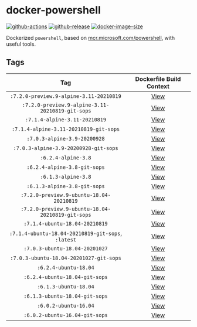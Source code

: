# docker-powershell

[![github-actions](https://github.com/theohbrothers/docker-powershell/workflows/ci-master-pr/badge.svg)](https://github.com/theohbrothers/docker-powershell/actions)
[![github-release](https://img.shields.io/github/v/release/theohbrothers/docker-powershell?style=flat-square)](https://github.com/theohbrothers/docker-powershell/releases/)
[![docker-image-size](https://img.shields.io/docker/image-size/theohbrothers/docker-powershell/latest)](https://hub.docker.com/r/theohbrothers/docker-powershell)

Dockerized `powershell`, based on [mcr.microsoft.com/powershell](https://hub.docker.com/r/microsoft/powershell/), with useful tools.

## Tags

| Tag | Dockerfile Build Context |
|:-------:|:---------:|
| `:7.2.0-preview.9-alpine-3.11-20210819` | [View](variants/7.2.0-preview.9-alpine-3.11-20210819 ) |
| `:7.2.0-preview.9-alpine-3.11-20210819-git-sops` | [View](variants/7.2.0-preview.9-alpine-3.11-20210819-git-sops ) |
| `:7.1.4-alpine-3.11-20210819` | [View](variants/7.1.4-alpine-3.11-20210819 ) |
| `:7.1.4-alpine-3.11-20210819-git-sops` | [View](variants/7.1.4-alpine-3.11-20210819-git-sops ) |
| `:7.0.3-alpine-3.9-20200928` | [View](variants/7.0.3-alpine-3.9-20200928 ) |
| `:7.0.3-alpine-3.9-20200928-git-sops` | [View](variants/7.0.3-alpine-3.9-20200928-git-sops ) |
| `:6.2.4-alpine-3.8` | [View](variants/6.2.4-alpine-3.8 ) |
| `:6.2.4-alpine-3.8-git-sops` | [View](variants/6.2.4-alpine-3.8-git-sops ) |
| `:6.1.3-alpine-3.8` | [View](variants/6.1.3-alpine-3.8 ) |
| `:6.1.3-alpine-3.8-git-sops` | [View](variants/6.1.3-alpine-3.8-git-sops ) |
| `:7.2.0-preview.9-ubuntu-18.04-20210819` | [View](variants/7.2.0-preview.9-ubuntu-18.04-20210819 ) |
| `:7.2.0-preview.9-ubuntu-18.04-20210819-git-sops` | [View](variants/7.2.0-preview.9-ubuntu-18.04-20210819-git-sops ) |
| `:7.1.4-ubuntu-18.04-20210819` | [View](variants/7.1.4-ubuntu-18.04-20210819 ) |
| `:7.1.4-ubuntu-18.04-20210819-git-sops`, `:latest` | [View](variants/7.1.4-ubuntu-18.04-20210819-git-sops ) |
| `:7.0.3-ubuntu-18.04-20201027` | [View](variants/7.0.3-ubuntu-18.04-20201027 ) |
| `:7.0.3-ubuntu-18.04-20201027-git-sops` | [View](variants/7.0.3-ubuntu-18.04-20201027-git-sops ) |
| `:6.2.4-ubuntu-18.04` | [View](variants/6.2.4-ubuntu-18.04 ) |
| `:6.2.4-ubuntu-18.04-git-sops` | [View](variants/6.2.4-ubuntu-18.04-git-sops ) |
| `:6.1.3-ubuntu-18.04` | [View](variants/6.1.3-ubuntu-18.04 ) |
| `:6.1.3-ubuntu-18.04-git-sops` | [View](variants/6.1.3-ubuntu-18.04-git-sops ) |
| `:6.0.2-ubuntu-16.04` | [View](variants/6.0.2-ubuntu-16.04 ) |
| `:6.0.2-ubuntu-16.04-git-sops` | [View](variants/6.0.2-ubuntu-16.04-git-sops ) |
